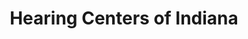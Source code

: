 ---
title: "Hearing Centers of Indiana"
url: /bedford/hearing-centers-of-indiana/
shop: hearing aids
---